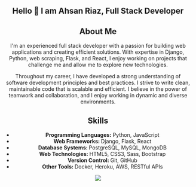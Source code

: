 <div align="center">
  <h2> Hello 👋 I am Ahsan Riaz, Full Stack Developer</h2>
  <h2>About Me</h2>
  <p>I'm an experienced full stack developer with a passion for building web applications and creating efficient solutions. With expertise in Django, Python, web scraping, Flask, and React, I enjoy working on projects that challenge me and allow me to explore new technologies.</p>
  <p>Throughout my career, I have developed a strong understanding of software development principles and best practices. I strive to write clean, maintainable code that is scalable and efficient. I believe in the power of teamwork and collaboration, and I enjoy working in dynamic and diverse environments.</p>

  <h2>Skills</h2>
  <p align="center">
  <ul>
    <li><strong>Programming Languages:</strong> Python, JavaScript</li>
    <li><strong>Web Frameworks: </strong> Django, Flask, React</li>
    <li><strong>Database Systems: </strong> PostgreSQL, MySQL, MongoDB</li>
    <li><strong>Web Technologies: </strong> HTML5, CSS3, Sass, Bootstrap</li>
    <li><strong>Version Control: </strong> Git, GitHub</li>
    <li><strong>Other Tools: </strong> Docker, Heroku, AWS, RESTful APIs</li>
  </ul>
    <a href="https://skillicons.dev">
      <img src="https://skillicons.dev/icons?i=py,flask,react,mongodb,mysql,js" />
    </a>
  </p>
</div>

<!--
**MindrindAhsan/MindrindAhsan** is a ✨ _special_ ✨ repository because its `README.md` (this file) appears on your GitHub profile.

Here are some ideas to get you started:

- 🔭 I’m currently working on ...
- 🌱 I’m currently learning ...
- 👯 I’m looking to collaborate on ...
- 🤔 I’m looking for help with ...
- 💬 Ask me about ...
- 📫 How to reach me: ...
- 😄 Pronouns: ...
- ⚡ Fun fact: ...
-->

